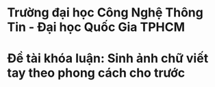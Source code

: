 # Trường đại học Công Nghệ Thông Tin - Đại học Quốc Gia TPHCM
# Đề tài khóa luận: Sinh ảnh chữ viết tay theo phong cách cho trước
